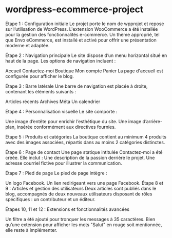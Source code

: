 # wordpress-ecommerce-project
Étape 1 : Configuration initiale
Le projet porte le nom de wpprojet et repose sur l’utilisation de WordPress. L'extension WooCommerce a été installée pour la gestion des fonctionnalités e-commerce. Un thème approprié, tel que Envo eCommerce, est installé et activé pour offrir une présentation moderne et adaptée.

Étape 2 : Navigation principale
Le site dispose d’un menu horizontal situé en haut de la page. Les options de navigation incluent :

Accueil
Contactez-moi
Boutique
Mon compte
Panier
La page d'accueil est configurée pour afficher le blog.

Étape 3 : Barre latérale
Une barre de navigation est placée à droite, contenant les éléments suivants :

Articles récents
Archives
Méta
Un calendrier

Étape 4 : Personnalisation visuelle
Le site comporte :

Une image d’entête pour enrichir l’esthétique du site.
Une image d’arrière-plan, insérée conformément aux directives fournies.

Étape 5 : Produits et catégories
La boutique contient au minimum 4 produits avec des images associées, répartis dans au moins 2 catégories distinctes.

Étape 6 : Page de contact
Une page statique intitulée Contactez-moi a été créée. Elle inclut :
Une description de la passion derrière le projet.
Une adresse courriel fictive pour illustrer la communication.

Étape 7 : Pied de page
Le pied de page intègre :

Un logo Facebook.
Un lien redirigeant vers une page Facebook.
Étape 8 et 9 : Articles et gestion des utilisateurs
Deux articles sont publiés dans le blog, accompagnés de deux nouveaux utilisateurs disposant de rôles spécifiques : un contributeur et un éditeur.

Étapes 10, 11 et 12 : Extensions et fonctionnalités avancées

Un filtre a été ajouté pour tronquer les messages à 35 caractères.
Bien qu’une extension pour afficher les mots "Salut" en rouge soit mentionnée, elle reste à implémenter.
